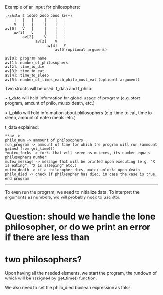 Example of an input for philosophers:

	./philo 5 10000 2000 2000 50(*)
		|	|	|	  |	   |   |
		V   |   |     |    |   |
	av[0]	V   |     |    |   |
		av[1]   V     |    |   |
		    av[2]     V    |   |
				  av[3]    V   |
				  	   av[4]   V
					   	   av[5](optional argument)

	av[0]: program name
	av[1]: number_of_philosophers
	av[2]: time_to_die
	av[3]: time_to_eat
	av[4]: time_to_sleep
	av[5]: number_of_times_each_philo_must_eat (optional argument)


Two structs will be used, t_data and t_philo:

•	t_data will hold information for global usage of program (e.g. start program, amount of philo,
	mutex death, etc.)

•	t_philo will hold information about philosophers (e.g. time to eat, time to sleep, amount of
	eaten meals, etc.)

t_data explained:

	**av ->
	philo_num -> ammount of philosophers
	run_program -> ammount of time for which the program will run (ammount gained from get_time())
	*mutex_forks -> forks that will serve as mutexes, its number equals philosophers number
	mutex_message -> message that will be printed upon executing (e.g. "X is eating", "X is sleeping" etc.)
	mutex_death -> if a philosopher dies, mutex unlocks upon death
	philo_died -> check if philosopher has died, in case the case is true, end program
	
------

To even run the program, we need to initialize data. To interpret the arguments as numbers, we
will probably need to use atoi.

# Question: should we handle the lone philosopher, or do we print an error if there are less than
#			two philosophers? 

Upon having all the needed elements, we start the program, the rundown of which will be assigned
by get_time() function.

We also need to set the philo_died boolean expression as false.


